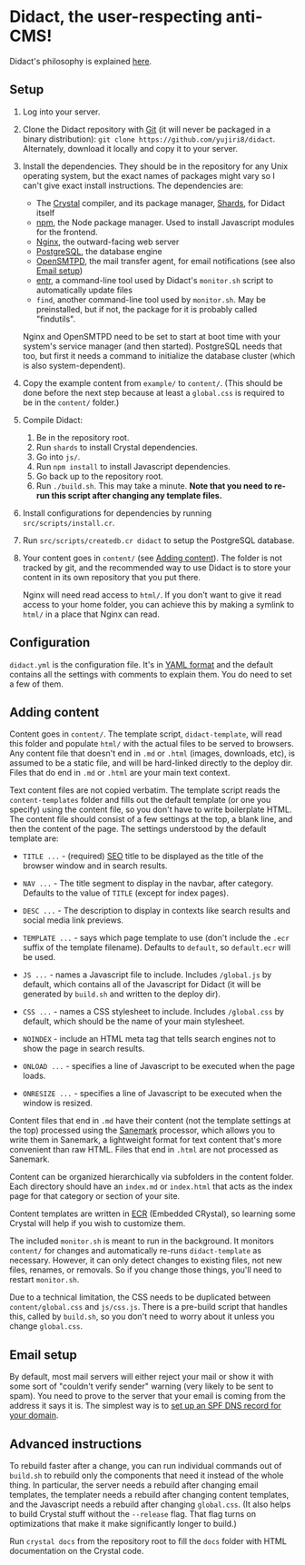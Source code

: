 # Didact, the user-respecting anti-CMS!

Didact's philosophy is explained [here](https://yujiri.xyz/didact).

## Setup

1. Log into your server.

2. Clone the Didact repository with [Git](https://git-scm.com) (it will never be packaged in a binary distribution): `git clone https://github.com/yujiri8/didact`. Alternately, download it locally and copy it to your server.

3. Install the dependencies. They should be in the repository for any Unix operating system, but the exact names of packages might vary so I can't give exact install instructions. The dependencies are:

	* The [Crystal](https://crystal-lang.org) compiler, and its package manager, [Shards](https://github.com/crystal-lang/shards), for Didact itself
	* [npm](https://npm.org), the Node package manager. Used to install Javascript modules for the frontend.
	* [Nginx](https://nginx.org), the outward-facing web server
	* [PostgreSQL](https://postgresql.org), the database engine
	* [OpenSMTPD](https://opensmtpd.org), the mail transfer agent, for email notifications (see also [Email setup](#email-setup))
	* [entr](https://entrproject.org), a command-line tool used by Didact's `monitor.sh` script to automatically update files
	* `find`, another command-line tool used by `monitor.sh`. May be preinstalled, but if not, the package for it is probably called "findutils".

	Nginx and OpenSMTPD need to be set to start at boot time with your system's service manager (and then started). PostgreSQL needs that too, but first it needs a command to initialize the database cluster (which is also system-dependent).

4. Copy the example content from `example/` to `content/`. (This should be done before the next step because at least a `global.css` is required to be in the `content/` folder.)

5. Compile Didact:

	1. Be in the repository root.
	2. Run `shards` to install Crystal dependencies.
	3. Go into `js/`.
	4. Run `npm install` to install Javascript dependencies.
	5. Go back up to the repository root.
	6. Run `./build.sh`. This may take a minute. **Note that you need to re-run this script after changing any template files.**

6. Install configurations for dependencies by running `src/scripts/install.cr`.

7. Run `src/scripts/createdb.cr didact` to setup the PostgreSQL database.

8. Your content goes in `content/` (see [Adding content](#adding-content)). The folder is not tracked by git, and the recommended way to use Didact is to store your content in its own repository that you put there.

	Nginx will need read access to `html/`. If you don't want to give it read access to your home folder, you can achieve this by making a symlink to `html/` in a place that Nginx can read.

## Configuration

`didact.yml` is the configuration file. It's in [YAML format](https://yaml.org) and the default contains all the settings with comments to explain them. You do need to set a few of them.

## Adding content

Content goes in `content/`. The template script, `didact-template`, will read this folder and populate `html/` with the actual files to be served to browsers. Any content file that doesn't end in `.md` or `.html` (images, downloads, etc), is assumed to be a static file, and will be hard-linked directly to the deploy dir. Files that do end in `.md` or `.html` are your main text context.

Text content files are not copied verbatim. The template script reads the `content-templates` folder and fills out the default template (or one you specify) using the content file, so you don't have to write boilerplate HTML. The content file should consist of a few settings at the top, a blank line, and then the content of the page. The settings understood by the default template are:

* `TITLE ...` - (required) [SEO](https://moz.com/beginners-guide-to-seo) title to be displayed as the title of the browser window and in search results.

* `NAV ...` - The title segment to display in the navbar, after category. Defaults to the value of `TITLE` (except for index pages).

* `DESC ...` - The description to display in contexts like search results and social media link previews.

* `TEMPLATE ...` - says which page template to use (don't include the `.ecr` suffix of the template filename). Defaults to `default`, so `default.ecr` will be used.

* `JS ...` - names a Javascript file to include. Includes `/global.js` by default, which contains all of the Javascript for Didact (it will be generated by `build.sh` and written to the deploy dir).

* `CSS ...` - names a CSS stylesheet to include. Includes `/global.css` by default, which should be the name of your main stylesheet.

* `NOINDEX` - include an HTML meta tag that tells search engines not to show the page in search results.

* `ONLOAD ...` - specifies a line of Javascript to be executed when the page loads.

* `ONRESIZE ...` - specifies a line of Javascript to be executed when the window is resized.

Content files that end in `.md` have their content (not the template settings at the top) processed using the [Sanemark](https://yujiri.xyz/sanemark) processor, which allows you to write them in Sanemark, a lightweight format for text content that's more convenient than raw HTML. Files that end in `.html` are not processed as Sanemark.

Content can be organized hierarchically via subfolders in the content folder. Each directory should have an `index.md` or `index.html` that acts as the index page for that category or section of your site.

Content templates are written in [ECR](https://crystal-lang.org/api/ECR.html) (Embedded CRystal), so learning some Crystal will help if you wish to customize them.

The included `monitor.sh` is meant to run in the background. It monitors `content/` for changes and automatically re-runs `didact-template` as necessary. However, it can only detect changes to existing files, not new files, renames, or removals. So if you change those things, you'll need to restart `monitor.sh`.

Due to a technical limitation, the CSS needs to be duplicated between `content/global.css` and `js/css.js`. There is a pre-build script that handles this, called by `build.sh`, so you don't need to worry about it unless you change `global.css`.

## Email setup

By default, most mail servers will either reject your mail or show it with some sort of "couldn't verify sender" warning (very likely to be sent to spam). You need to prove to the server that your email is coming from the address it says it is. The simplest way is to [set up an SPF DNS record for your domain](https://www.dmarcanalyzer.com/spf/how-to-create-an-spf-txt-record/).

## Advanced instructions

To rebuild faster after a change, you can run individual commands out of `build.sh` to rebuild only the components that need it instead of the whole thing. In particular, the server needs a rebuild after changing email templates, the templater needs a rebuild after changing content templates, and the Javascript needs a rebuild after changing `global.css`. (It also helps to build Crystal stuff without the `--release` flag. That flag turns on optimizations that make it make significantly longer to build.)

Run `crystal docs` from the repository root to fill the `docs` folder with HTML documentation on the Crystal code.
